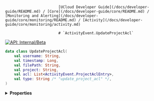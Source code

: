                             [UCloud Developer Guide](/docs/developer-guide/README.md) / [Core](/docs/developer-guide/core/README.md) / [Monitoring and Alerting](/docs/developer-guide/core/monitoring/README.md) / [Activity](/docs/developer-guide/core/monitoring/activity.md)
                            
                            # `ActivityEvent.UpdateProjectAcl`

                            
[![API: Internal/Beta](https://img.shields.io/static/v1?label=API&message=Internal/Beta&color=red&style=flat-square)](/docs/developer-guide/core/api-conventions.md)



```kotlin
data class UpdateProjectAcl(
    val username: String,
    val timestamp: Long,
    val filePath: String,
    val project: String,
    val acl: List<ActivityEvent.ProjectAclEntry>,
    val type: String /* "update_project_acl" */,
)
```

<details>
<summary>
<b>Properties</b>
</summary>

<details>
<summary>
<code>username</code>: <code><code><a href='https://kotlinlang.org/api/latest/jvm/stdlib/kotlin/-string/'>String</a></code></code>
</summary>





</details>

<details>
<summary>
<code>timestamp</code>: <code><code><a href='https://kotlinlang.org/api/latest/jvm/stdlib/kotlin/-long/'>Long</a></code></code>
</summary>





</details>

<details>
<summary>
<code>filePath</code>: <code><code><a href='https://kotlinlang.org/api/latest/jvm/stdlib/kotlin/-string/'>String</a></code></code>
</summary>





</details>

<details>
<summary>
<code>project</code>: <code><code><a href='https://kotlinlang.org/api/latest/jvm/stdlib/kotlin/-string/'>String</a></code></code>
</summary>





</details>

<details>
<summary>
<code>acl</code>: <code><code><a href='https://kotlinlang.org/api/latest/jvm/stdlib/kotlin.collections/-list/'>List</a>&lt;<a href='#activityevent.projectaclentry'>ActivityEvent.ProjectAclEntry</a>&gt;</code></code>
</summary>





</details>

<details>
<summary>
<code>type</code>: <code><code>String /* "update_project_acl" */</code></code> The type discriminator
</summary>

[![API: Stable](https://img.shields.io/static/v1?label=API&message=Stable&color=green&style=flat-square)](/docs/developer-guide/core/api-conventions.md)




</details>



</details>


